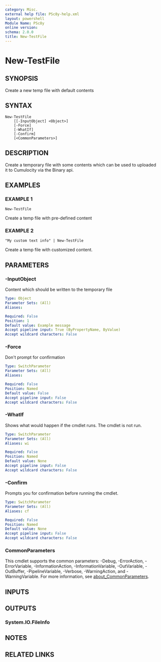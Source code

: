 ```yaml
---
category: Misc.
external help file: PSc8y-help.xml
layout: powershell
Module Name: PSc8y
online version:
schema: 2.0.0
title: New-TestFile
---
```


# New-TestFile

## SYNOPSIS
Create a new temp file with default contents

## SYNTAX

```
New-TestFile
	[[-InputObject] <Object>]
	[-Force]
	[-WhatIf]
	[-Confirm]
	[<CommonParameters>]
```

## DESCRIPTION
Create a temporary file with some contents which can be used to uploaded it to Cumulocity
via the Binary api.

## EXAMPLES

### EXAMPLE 1
```
New-TestFile
```

Create a temp file with pre-defined content

### EXAMPLE 2
```
"My custom text info" | New-TestFile
```

Create a temp file with customized content.

## PARAMETERS

### -InputObject
Content which should be written to the temporary file

```yaml
Type: Object
Parameter Sets: (All)
Aliases:

Required: False
Position: 1
Default value: Example message
Accept pipeline input: True (ByPropertyName, ByValue)
Accept wildcard characters: False
```

### -Force
Don't prompt for confirmation

```yaml
Type: SwitchParameter
Parameter Sets: (All)
Aliases:

Required: False
Position: Named
Default value: False
Accept pipeline input: False
Accept wildcard characters: False
```

### -WhatIf
Shows what would happen if the cmdlet runs.
The cmdlet is not run.

```yaml
Type: SwitchParameter
Parameter Sets: (All)
Aliases: wi

Required: False
Position: Named
Default value: None
Accept pipeline input: False
Accept wildcard characters: False
```

### -Confirm
Prompts you for confirmation before running the cmdlet.

```yaml
Type: SwitchParameter
Parameter Sets: (All)
Aliases: cf

Required: False
Position: Named
Default value: None
Accept pipeline input: False
Accept wildcard characters: False
```

### CommonParameters
This cmdlet supports the common parameters: -Debug, -ErrorAction, -ErrorVariable, -InformationAction, -InformationVariable, -OutVariable, -OutBuffer, -PipelineVariable, -Verbose, -WarningAction, and -WarningVariable. For more information, see [about_CommonParameters](http://go.microsoft.com/fwlink/?LinkID=113216).

## INPUTS

## OUTPUTS

### System.IO.FileInfo
## NOTES

## RELATED LINKS
